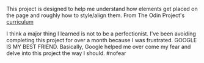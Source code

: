 This project is designed to help me understand how elements get placed on the page and roughly how to style/align them.
From The Odin Project's [curriculum](http://www.theodinproject.com/courses/web-development-101/lessons/html-css)

I think a major thing I learned is not to be a perfectionist. I've been avoiding completing this project for over a month because I was frustrated. 
GOOGLE IS MY BEST FRIEND. Basically, Google helped me over come my fear and delve into this project the way I should. #nofear